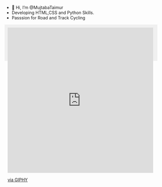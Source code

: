 - 👋 Hi, I’m @MujtabaTaimur
- Developing HTML,CSS and Python Skills.
-  Passsion for Road and Track Cycling


        
<div style="display: flex; justify-content: space-between; width: 100%;">
    <!-- First Rectangle -->
    <div style="flex: 1; padding: 10px; background-color: #f0f0f0; height: 100px;">
     <iframe src="https://giphy.com/embed/RhSiIe2u05WOn0obtb" width="480" height="480" style="" frameBorder="0" class="giphy-embed" allowFullScreen></iframe><p><a href="https://giphy.com/gifs/ciclismoepico-sagan-peter-tour-2019-RhSiIe2u05WOn0obtb">via GIPHY</a></p>
    </div> 
   


<!---
MujtabaTaimur/MujtabaTaimur is a ✨ special ✨ repository because its `README.md` (this file) appears on your GitHub profile.
You can click the Preview link to take a look at your changes.
--->
